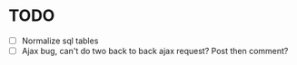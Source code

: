 # TODO

- [ ] Normalize sql tables
- [ ] Ajax bug, can't do two back to back ajax request? Post then comment?
